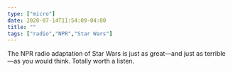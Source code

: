 ```yaml
---
type: ["micro"]
date: 2020-07-14T11:54:09-04:00
title: ""
tags: ["radio","NPR","Star Wars"]
---
```

The NPR radio adaptation of Star Wars is just as great—and just as terrible—as you would think. Totally worth a listen.
